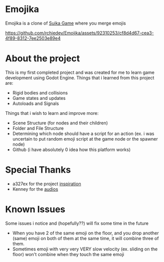 # Emojika
Emojika is a clone of <a href="https://en.wikipedia.org/wiki/Suika_Game" target="_blank">Suika Game</a> where you merge emojis

https://github.com/rchiedev/Emojika/assets/92310253/cf8d4d67-cea3-4f89-8312-7ee2503e89e4

# About the project
This is my first completed project and was created for me to learn game development using Godot Engine.
Things that i learned from this project are:
+ Rigid bodies and collisions
+ Game states and updates
+ Autoloads and Signals

Things that i wish to learn and improve more:
+ Scene Structure (for nodes and their children)
+ Folder and File Structure
+ Determining which node should have a script for an action (ex. i was uncertain to put random emoji script at the game node or the spawner node)
+ Github (i have absolutely 0 idea how this platform works)

# Special Thanks
+ a327ex for the project <a href="https://github.com/a327ex/emoji-merge" target="_blank">inspiration</a>
+ Kenney for the <a href="https://www.kenney.nl/assets/category:Audio?sort=update" target="_blank">audios</a>

# Known Issues 
Some issues i notice and (hopefully??) will fix some time in the future
+ When you have 2 of the same emoji on the floor, and you drop another (same) emoji on both of them at the same time, it will combine three of them.
+ Sometimes emoji with very very VERY slow velocity (ex. sliding on the floor) won't combine when they touch the same emoji
